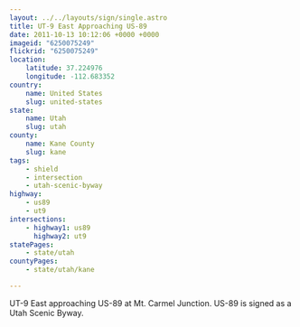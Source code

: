 ```yaml
---
layout: ../../layouts/sign/single.astro
title: UT-9 East Approaching US-89
date: 2011-10-13 10:12:06 +0000 +0000
imageid: "6250075249"
flickrid: "6250075249"
location:
    latitude: 37.224976
    longitude: -112.683352
country:
    name: United States
    slug: united-states
state:
    name: Utah
    slug: utah
county:
    name: Kane County
    slug: kane
tags:
    - shield
    - intersection
    - utah-scenic-byway
highway:
    - us89
    - ut9
intersections:
    - highway1: us89
      highway2: ut9
statePages:
    - state/utah
countyPages:
    - state/utah/kane

---
```

UT-9 East approaching US-89 at Mt. Carmel Junction.  US-89 is signed as a Utah Scenic Byway.